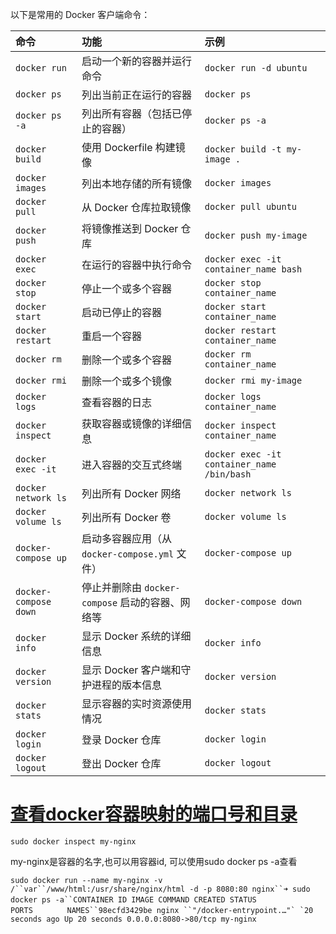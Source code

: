 以下是常用的 Docker 客户端命令：

| **命令**              | **功能**                                         | **示例**                                   |
| :-------------------- | :----------------------------------------------- | :----------------------------------------- |
| `docker run`          | 启动一个新的容器并运行命令                       | `docker run -d ubuntu`                     |
| `docker ps`           | 列出当前正在运行的容器                           | `docker ps`                                |
| `docker ps -a`        | 列出所有容器（包括已停止的容器）                 | `docker ps -a`                             |
| `docker build`        | 使用 Dockerfile 构建镜像                         | `docker build -t my-image .`               |
| `docker images`       | 列出本地存储的所有镜像                           | `docker images`                            |
| `docker pull`         | 从 Docker 仓库拉取镜像                           | `docker pull ubuntu`                       |
| `docker push`         | 将镜像推送到 Docker 仓库                         | `docker push my-image`                     |
| `docker exec`         | 在运行的容器中执行命令                           | `docker exec -it container_name bash`      |
| `docker stop`         | 停止一个或多个容器                               | `docker stop container_name`               |
| `docker start`        | 启动已停止的容器                                 | `docker start container_name`              |
| `docker restart`      | 重启一个容器                                     | `docker restart container_name`            |
| `docker rm`           | 删除一个或多个容器                               | `docker rm container_name`                 |
| `docker rmi`          | 删除一个或多个镜像                               | `docker rmi my-image`                      |
| `docker logs`         | 查看容器的日志                                   | `docker logs container_name`               |
| `docker inspect`      | 获取容器或镜像的详细信息                         | `docker inspect container_name`            |
| `docker exec -it`     | 进入容器的交互式终端                             | `docker exec -it container_name /bin/bash` |
| `docker network ls`   | 列出所有 Docker 网络                             | `docker network ls`                        |
| `docker volume ls`    | 列出所有 Docker 卷                               | `docker volume ls`                         |
| `docker-compose up`   | 启动多容器应用（从 `docker-compose.yml` 文件）   | `docker-compose up`                        |
| `docker-compose down` | 停止并删除由 `docker-compose` 启动的容器、网络等 | `docker-compose down`                      |
| `docker info`         | 显示 Docker 系统的详细信息                       | `docker info`                              |
| `docker version`      | 显示 Docker 客户端和守护进程的版本信息           | `docker version`                           |
| `docker stats`        | 显示容器的实时资源使用情况                       | `docker stats`                             |
| `docker login`        | 登录 Docker 仓库                                 | `docker login`                             |
| `docker logout`       | 登出 Docker 仓库                                 | `docker logout`                            |

# [查看docker容器映射的端口号和目录](https://www.cnblogs.com/v5captain/p/14157258.html)

```shell
sudo docker inspect my-nginx
```

my-nginx是容器的名字,也可以用容器id, 可以使用sudo docker ps -a查看

```shell
sudo docker run --name my-nginx -v /``var``/www/html:/usr/share/nginx/html -d -p 8080:80 nginx``➜ sudo docker ps -a``CONTAINER ID IMAGE COMMAND CREATED STATUS 　　　　　　　　　　 PORTS 　　　　NAMES``98ecfd3429be nginx ``"/docker-entrypoint.…"` `20 seconds ago Up 20 seconds 0.0.0.0:8080->80/tcp my-nginx
```